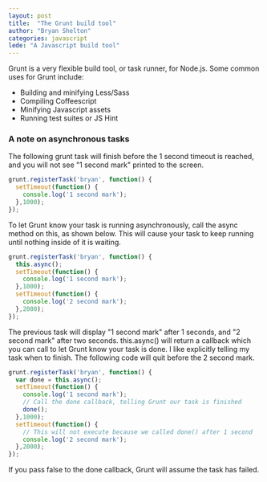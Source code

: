```yaml
---
layout: post
title:  "The Grunt build tool"
author: "Bryan Shelton"
categories: javascript
lede: "A Javascript build tool"
---
```

Grunt is a very flexible build tool, or task runner, for Node.js. Some common uses for Grunt include:

  * Building and minifying Less/Sass
  * Compiling Coffeescript
  * Minifying Javascript assets
  * Running test suites or JS Hint

### A note on asynchronous tasks ###

The following grunt task will finish before the 1 second timeout is reached,
and you will not see "1 second mark" printed to the screen.

```javascript
grunt.registerTask('bryan', function() {
  setTimeout(function() {
    console.log('1 second mark');
  },1000);
});
```

To let Grunt know your task is running asynchronously, call the async method on this, as shown below. This will cause your task to 
keep running until nothing inside of it is waiting.

```javascript
grunt.registerTask('bryan', function() {
  this.async();
  setTimeout(function() {
    console.log('1 second mark');
  },1000);
  setTimeout(function() {
    console.log('2 second mark');
  },2000);
});
```

The previous task will display "1 second mark" after 1 seconds, and "2 second mark" after two seconds. this.async() will return
a callback which you can call to let Grunt know your task is done. I like explicitly telling my task when to finish.
The following code will quit before the 2 second mark.

```javascript
grunt.registerTask('bryan', function() {
  var done = this.async();
  setTimeout(function() {
    console.log('1 second mark');
    // Call the done callback, telling Grunt our task is finished
    done();
  },1000);
  setTimeout(function() {
    // This will not execute because we called done() after 1 second
    console.log('2 second mark');
  },2000);
});
```

If you pass false to the done callback, Grunt will assume the task has failed.
